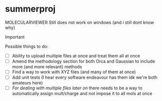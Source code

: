 # summerproj

MOLECULARVIEWER Still does not work on windows (and i still dont know why)


>[!Important] 
>Possible things to do:

- [ ] Ability to upload multiple files at once and treat them all at once
- [ ] Amend the methodology section for both Orca and Gaussian to include more (and more relevant) methods
- [ ] Find a way to work with XYZ files (and many of them at once)
- [ ] Add unit tests (I hear every software endeavour has them idk we're both amateurs here)
- [ ] *For dealing with multiple files later on* there needs to be a way to automatically assign mult/charge and not impose it to all mols at once

